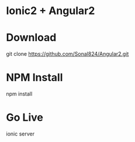 # Ionic2 + Angular2

# Download
git clone https://github.com/Sonal824/Angular2.git 

# NPM Install
npm install

# Go Live
ionic server
